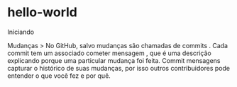 # hello-world
Iniciando

Mudanças > No GitHub, salvo mudanças são chamadas de commits . Cada commit tem um associado cometer mensagem , que é uma descrição explicando porque uma particular mudança foi feita. Commit mensagens capturar o histórico de suas mudanças, por isso outros contribuidores pode entender o que você fez e por quê.
